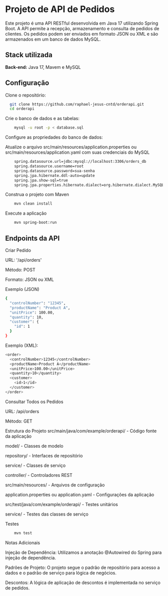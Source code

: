 
# Projeto de API de Pedidos

Este projeto é uma API RESTful desenvolvida em Java 17 utilizando Spring Boot. A API permite a recepção, armazenamento e consulta de pedidos de clientes. Os pedidos podem ser enviados em formato JSON ou XML e são armazenados em um banco de dados MySQL.



## Stack utilizada

**Back-end:** Java 17, Mavem e MySQL


## Configuração

Clone o repositório:

```bash
  git clone https://github.com/raphael-jesus-cntd/orderapi.git
  cd orderapi
```
Crie o banco de dados e as tabelas:

```bash
    mysql -u root -p < database.sql
```
Configure as propriedades do banco de dados:

Atualize o arquivo src/main/resources/application.properties ou src/main/resources/application.yaml com suas credenciais do MySQL

```bash
    spring.datasource.url=jdbc:mysql://localhost:3306/orders_db
    spring.datasource.username=root
    spring.datasource.password=sua-senha
    spring.jpa.hibernate.ddl-auto=update
    spring.jpa.show-sql=true
    spring.jpa.properties.hibernate.dialect=org.hibernate.dialect.MySQL8Dialect
```

Construa o projeto com Maven

```bash
    mvn clean install
```

Execute a aplicação

```bash
    mvn spring-boot:run
```
## Endpoints da API

Criar Pedido

URL: '/api/orders'

Método: POST

Formato: JSON ou XML

Exemplo (JSON)

```bash
{
  "controlNumber": "12345",
  "productName": "Product A",
  "unitPrice": 100.00,
  "quantity": 10,
  "customer": {
    "id": 1
  }
}

```

Exemplo (XML):


```bash
<order>
  <controlNumber>12345</controlNumber>
  <productName>Product A</productName>
  <unitPrice>100.00</unitPrice>
  <quantity>10</quantity>
  <customer>
    <id>1</id>
  </customer>
</order>

```

Consultar Todos os Pedidos

URL: /api/orders

Método: GET

Estrutura do Projeto
src/main/java/com/example/orderapi/ - Código fonte da aplicação

model/ - Classes de modelo

repository/ - Interfaces de repositório

service/ - Classes de serviço

controller/ - Controladores REST

src/main/resources/ - Arquivos de configuração

application.properties ou application.yaml - 
Configurações da aplicação

src/test/java/com/example/orderapi/ - Testes unitários


service/ - Testes das classes de serviço

Testes
```bash
    mvn test
```

Notas Adicionais

Injeção de Dependência: Utilizamos a anotação @Autowired do Spring para injeção de dependência.

Padrões de Projeto: O projeto segue o padrão de repositório para acesso a dados e o padrão de serviço para lógica de negócios.

Descontos: A lógica de aplicação de descontos é implementada no serviço de pedidos.
